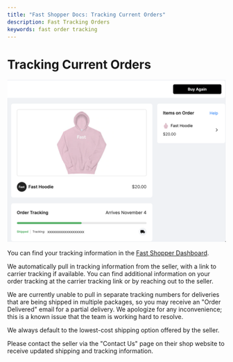 ```yaml
---
title: "Fast Shopper Docs: Tracking Current Orders"
description: Fast Tracking Orders
keywords: fast order tracking
---
```


# Tracking Current Orders

<img alt="current order on your dashboard"  src="./images/tracking-order.png"/>

You can find your tracking information in the [Fast Shopper Dashboard](https://fast.co).

We automatically pull in tracking information from the seller, with a link to carrier tracking if available. You can find additional information on your order tracking at the carrier tracking link or by reaching out to the seller.

We are currently unable to pull in separate tracking numbers for deliveries that are being shipped in multiple packages, so you may receive an "Order Delivered" email for a partial delivery. We apologize for any inconvenience; this is a known issue that the team is working hard to resolve.

We always default to the lowest-cost shipping option offered by the seller.

Please contact the seller via the "Contact Us" page on their shop website to receive updated shipping and tracking information.
